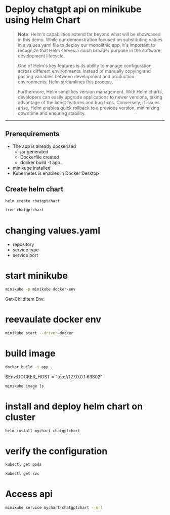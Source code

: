 # Deploy chatgpt api on minikube using Helm Chart
>**Note**: Helm's capabilities extend far beyond what will be showcased in this demo. While our demonstration focused on substituting values in a values.yaml file to deploy our monolithic app, it's important to recognize that Helm serves a much broader purpose in the software development lifecycle. 
>
>One of Helm's key features is its ability to manage configuration across different environments. Instead of manually copying and pasting variables between development and production environments, Helm streamlines this process.
>
>Furthermore, Helm simplifies version management. With Helm charts, developers can easily upgrade applications to newer versions, taking advantage of the latest features and bug fixes. Conversely, if issues arise, Helm enables quick rollback to a previous version, minimizing downtime and ensuring stability.
------------------------------------------------------
## Prerequirements
- The app is already dockerized
  - jar generated
  - Dockerfile created
  - docker build -t app .
- minikube installed
- Kubernetes is enables in Docker Desktop

## Create helm chart
```bash
helm create chatgptchart
```
```bash
tree chatgptchart
```

# changing values.yaml
- repository
- service type
- service port

# start minikube
```bash
minikube -p minikube docker-env
```
Get-ChildItem Env:

# reevaulate docker env

```bash
minikube start --driver=docker
```

# build image 
```bash
docker build -t app .
```

$Env:DOCKER_HOST = "tcp://127.0.0.1:63802"

```bash
minikube image ls
```

# install and deploy helm chart on cluster
```bash
helm install mychart chatgptchart
```

# verify the configuration
```bash
kubectl get pods
```

```bash
kubectl get svc
```

# Access api
```bash
minikube service mychart-chatgptchart --url
```